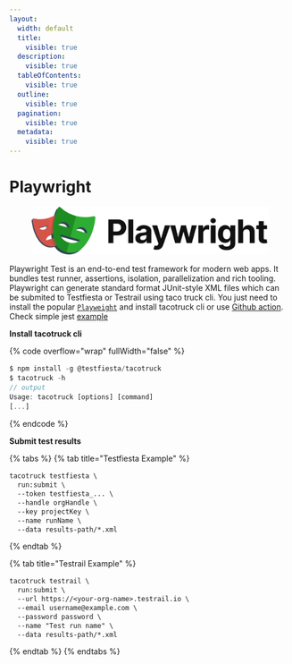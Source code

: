 ```yaml
---
layout:
  width: default
  title:
    visible: true
  description:
    visible: true
  tableOfContents:
    visible: true
  outline:
    visible: true
  pagination:
    visible: true
  metadata:
    visible: true
---
```


# Playwright

<figure><img src="../../../.gitbook/assets/Playwright_Logo.svg" alt=""><figcaption></figcaption></figure>

Playwright Test is an end-to-end test framework for modern web apps. It bundles test runner, assertions, isolation, parallelization and rich tooling. Playwright can generate standard format JUnit-style XML files which can be  submited  to Testfiesta or Testrail using taco truck cli. You just need to install the popular [`Playweight`](https://mochajs.org/#installation)  and install tacotruck  cli or use [Github action](https://github.com/testfiesta/tacotruck-action).  Check simple jest  [example](https://github.com/testfiesta/tacotruck-examples/tree/main/demo-playwright-tf) &#x20;

**Install tacotruck cli** &#x20;

{% code overflow="wrap" fullWidth="false" %}
```javascript
$ npm install -g @testfiesta/tacotruck
$ tacotruck -h
// output
Usage: tacotruck [options] [command]
[...]
```
{% endcode %}

**Submit test results**

{% tabs %}
{% tab title="Testfiesta Example" %}
```
tacotruck testfiesta \
  run:submit \
  --token testfiesta_... \
  --handle orgHandle \
  --key projectKey \
  --name runName \
  --data results-path/*.xml
```
{% endtab %}

{% tab title="Testrail Example" %}
```
tacotruck testrail \
  run:submit \
  --url https://<your-org-name>.testrail.io \
  --email username@example.com \
  --password password \
  --name "Test run name" \
  --data results-path/*.xml
```
{% endtab %}
{% endtabs %}
